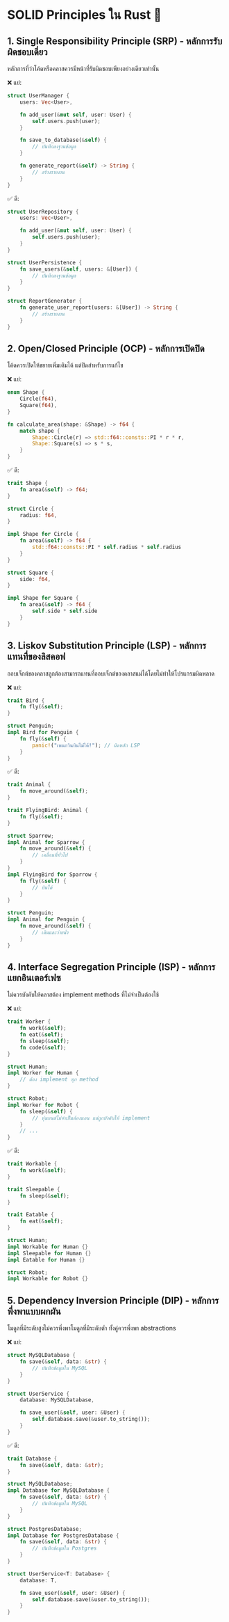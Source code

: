 # SOLID Principles ใน Rust 🦀

## 1. Single Responsibility Principle (SRP) - หลักการรับผิดชอบเดี่ยว

หลักการที่ว่าโค้ดหรือคลาสควรมีหน้าที่รับผิดชอบเพียงอย่างเดียวเท่านั้น

❌ แย่:

```rust
struct UserManager {
    users: Vec<User>,

    fn add_user(&mut self, user: User) {
        self.users.push(user);
    }

    fn save_to_database(&self) {
        // บันทึกลงฐานข้อมูล
    }

    fn generate_report(&self) -> String {
        // สร้างรายงาน
    }
}
```

✅ ดี:

```rust
struct UserRepository {
    users: Vec<User>,

    fn add_user(&mut self, user: User) {
        self.users.push(user);
    }
}

struct UserPersistence {
    fn save_users(&self, users: &[User]) {
        // บันทึกลงฐานข้อมูล
    }
}

struct ReportGenerator {
    fn generate_user_report(users: &[User]) -> String {
        // สร้างรายงาน
    }
}
```

## 2. Open/Closed Principle (OCP) - หลักการเปิดปิด

โค้ดควรเปิดให้ขยายเพิ่มเติมได้ แต่ปิดสำหรับการแก้ไข

❌ แย่:

```rust
enum Shape {
    Circle(f64),
    Square(f64),
}

fn calculate_area(shape: &Shape) -> f64 {
    match shape {
        Shape::Circle(r) => std::f64::consts::PI * r * r,
        Shape::Square(s) => s * s,
    }
}
```

✅ ดี:

```rust
trait Shape {
    fn area(&self) -> f64;
}

struct Circle {
    radius: f64,
}

impl Shape for Circle {
    fn area(&self) -> f64 {
        std::f64::consts::PI * self.radius * self.radius
    }
}

struct Square {
    side: f64,
}

impl Shape for Square {
    fn area(&self) -> f64 {
        self.side * self.side
    }
}
```

## 3. Liskov Substitution Principle (LSP) - หลักการแทนที่ของลิสคอฟ

ออบเจ็กต์ของคลาสลูกต้องสามารถแทนที่ออบเจ็กต์ของคลาสแม่ได้โดยไม่ทำให้โปรแกรมผิดพลาด

❌ แย่:

```rust
trait Bird {
    fn fly(&self);
}

struct Penguin;
impl Bird for Penguin {
    fn fly(&self) {
        panic!("เพนกวินบินไม่ได้!"); // ผิดหลัก LSP
    }
}
```

✅ ดี:

```rust
trait Animal {
    fn move_around(&self);
}

trait FlyingBird: Animal {
    fn fly(&self);
}

struct Sparrow;
impl Animal for Sparrow {
    fn move_around(&self) {
        // เคลื่อนที่ทั่วไป
    }
}
impl FlyingBird for Sparrow {
    fn fly(&self) {
        // บินได้
    }
}

struct Penguin;
impl Animal for Penguin {
    fn move_around(&self) {
        // เดินและว่ายน้ำ
    }
}
```

## 4. Interface Segregation Principle (ISP) - หลักการแยกอินเตอร์เฟซ

ไม่ควรบังคับให้คลาสต้อง implement methods ที่ไม่จำเป็นต้องใช้

❌ แย่:

```rust
trait Worker {
    fn work(&self);
    fn eat(&self);
    fn sleep(&self);
    fn code(&self);
}

struct Human;
impl Worker for Human {
    // ต้อง implement ทุก method
}

struct Robot;
impl Worker for Robot {
    fn sleep(&self) {
        // หุ่นยนต์ไม่จำเป็นต้องนอน แต่ถูกบังคับให้ implement
    }
    // ...
}
```

✅ ดี:

```rust
trait Workable {
    fn work(&self);
}

trait Sleepable {
    fn sleep(&self);
}

trait Eatable {
    fn eat(&self);
}

struct Human;
impl Workable for Human {}
impl Sleepable for Human {}
impl Eatable for Human {}

struct Robot;
impl Workable for Robot {}
```

## 5. Dependency Inversion Principle (DIP) - หลักการพึ่งพาแบบผกผัน

โมดูลที่มีระดับสูงไม่ควรพึ่งพาโมดูลที่มีระดับต่ำ ทั้งคู่ควรพึ่งพา abstractions

❌ แย่:

```rust
struct MySQLDatabase {
    fn save(&self, data: &str) {
        // บันทึกข้อมูลใน MySQL
    }
}

struct UserService {
    database: MySQLDatabase,

    fn save_user(&self, user: &User) {
        self.database.save(&user.to_string());
    }
}
```

✅ ดี:

```rust
trait Database {
    fn save(&self, data: &str);
}

struct MySQLDatabase;
impl Database for MySQLDatabase {
    fn save(&self, data: &str) {
        // บันทึกข้อมูลใน MySQL
    }
}

struct PostgresDatabase;
impl Database for PostgresDatabase {
    fn save(&self, data: &str) {
        // บันทึกข้อมูลใน Postgres
    }
}

struct UserService<T: Database> {
    database: T,

    fn save_user(&self, user: &User) {
        self.database.save(&user.to_string());
    }
}
```
